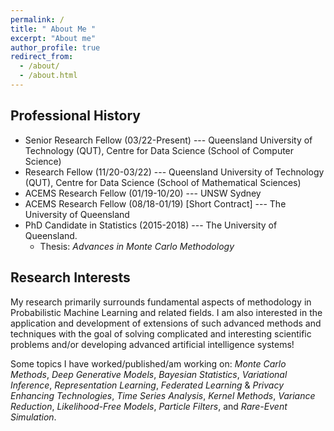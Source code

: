 ```yaml
---
permalink: /
title: " About Me "
excerpt: "About me"
author_profile: true
redirect_from: 
  - /about/
  - /about.html
---
```


## Professional History

* Senior Research Fellow (03/22-Present) --- Queensland University of Technology (QUT), Centre for Data Science (School of Computer Science)
* Research Fellow (11/20-03/22) --- Queensland University of Technology (QUT), Centre for Data Science (School of Mathematical Sciences)
* ACEMS Research Fellow (01/19-10/20) --- UNSW Sydney
* ACEMS Research Fellow (08/18-01/19) [Short Contract] --- The University of Queensland
* PhD Candidate in Statistics (2015-2018) --- The University of Queensland.
  * Thesis: *Advances in Monte Carlo Methodology*


## Research Interests
My research primarily surrounds fundamental aspects of methodology in Probabilistic Machine Learning and related fields. I am also interested in the application and development of extensions of such advanced methods and techniques with the goal of solving complicated and interesting scientific problems and/or developing advanced artificial intelligence systems!

Some topics I have worked/published/am working on: *Monte Carlo Methods*, *Deep Generative Models*, *Bayesian Statistics*, *Variational Inference*, *Representation Learning*, *Federated Learning* & *Privacy Enhancing Technologies*, *Time Series Analysis*, *Kernel Methods*, *Variance Reduction*, *Likelihood-Free Models*, *Particle Filters*, and *Rare-Event Simulation*.